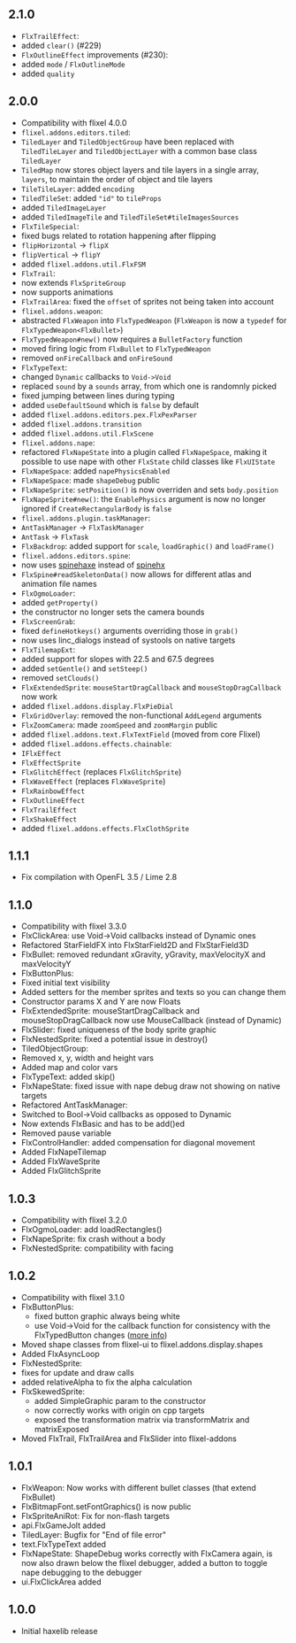 2.1.0
------------------------------
* `FlxTrailEffect`:
 * added `clear()` (#229) 
* `FlxOutlineEffect` improvements (#230):
 * added `mode` / `FlxOutlineMode`
 * added `quality`

2.0.0
------------------------------
* Compatibility with flixel 4.0.0
* `flixel.addons.editors.tiled`:
 * `TiledLayer` and `TiledObjectGroup` have been replaced with `TiledTileLayer` and `TiledObjectLayer` with a common base class `TiledLayer`
 * `TiledMap` now stores object layers and tile layers in a single array, `layers`, to maintain the order of object and tile layers
 * `TileTileLayer`: added `encoding`
 * `TiledTileSet`: added `"id"` to `tileProps`
 * added `TiledImageLayer`
 * added `TiledImageTile` and `TiledTileSet#tileImagesSources`
* `FlxTileSpecial`:
 * fixed bugs related to rotation happening after flipping
 * `flipHorizontal` -> `flipX`
 * `flipVertical` -> `flipY`
* added `flixel.addons.util.FlxFSM`
* `FlxTrail`:
 * now extends `FlxSpriteGroup`
 * now supports animations
* `FlxTrailArea`: fixed the `offset` of sprites not being taken into account
* `flixel.addons.weapon`:
 * abstracted `FlxWeapon` into `FlxTypedWeapon` (`FlxWeapon` is now a `typedef` for `FlxTypedWeapon<FlxBullet>`)
 * `FlxTypedWeapon#new()` now requires a `BulletFactory` function
 * moved firing logic from `FlxBullet` to `FlxTypedWeapon`
 * removed `onFireCallback` and `onFireSound`
* `FlxTypeText`:
 * changed `Dynamic` callbacks to `Void->Void`
 * replaced `sound` by a `sounds` array, from which one is randomnly picked
 * fixed jumping between lines during typing
 * added `useDefaultSound` which is `false` by default
* added `flixel.addons.editors.pex.FlxPexParser`
* added `flixel.addons.transition`
* added `flixel.addons.util.FlxScene`
* `flixel.addons.nape`:
 * refactored `FlxNapeState` into a plugin called `FlxNapeSpace`, making it possible to use nape with other `FlxState` child classes like `FlxUIState`
 * `FlxNapeSpace`: added `napePhysicsEnabled`
 * `FlxNapeSpace`: made `shapeDebug` public
 * `FlxNapeSprite`: `setPosition()` is now overriden and sets `body.position`
 * `FlxNapeSprite#new()`: the `EnablePhysics` argument is now no longer ignored if `CreateRectangularBody` is `false`
* `flixel.addons.plugin.taskManager`: 
 * `AntTaskManager` -> `FlxTaskManager`
 * `AntTask` -> `FlxTask`
* `FlxBackdrop`: added support for  `scale`, `loadGraphic()` and `loadFrame()`
* `flixel.addons.editors.spine`:
 * now uses [spinehaxe](https://github.com/bendmorris/spinehaxe) instead of [spinehx](https://github.com/nitrobin/spinehx)
 * `FlxSpine#readSkeletonData()` now allows for different atlas and animation file names
* `FlxOgmoLoader`:
 * added `getProperty()`
 * the constructor no longer sets the camera bounds
* `FlxScreenGrab`:
 * fixed `defineHotkeys()` arguments overriding those in `grab()`
 * now uses linc_dialogs instead of systools on native targets
* `FlxTilemapExt`:
 * added support for slopes with 22.5 and 67.5 degrees
 * added `setGentle()` and `setSteep()`
 * removed `setClouds()`
* `FlxExtendedSprite`: `mouseStartDragCallback` and `mouseStopDragCallback` now work 
* added `flixel.addons.display.FlxPieDial`
* `FlxGridOverlay`: removed the non-functional `AddLegend` arguments
* `FlxZoomCamera`: made `zoomSpeed` and `zoomMargin` public
* added `flixel.addons.text.FlxTextField` (moved from core Flixel)
* added `flixel.addons.effects.chainable`:
 * `IFlxEffect`
 * `FlxEffectSprite`
 * `FlxGlitchEffect` (replaces `FlxGlitchSprite`)
 * `FlxWaveEffect` (replaces `FlxWaveSprite`)
 * `FlxRainbowEffect`
 * `FlxOutlineEffect`
 * `FlxTrailEffect`
 * `FlxShakeEffect`
* added `flixel.addons.effects.FlxClothSprite`

1.1.1
------------------------------
* Fix compilation with OpenFL 3.5 / Lime 2.8

1.1.0
------------------------------
* Compatibility with flixel 3.3.0
* FlxClickArea: use Void->Void callbacks instead of Dynamic ones
* Refactored StarFieldFX into FlxStarField2D and FlxStarField3D
* FlxBullet: removed redundant xGravity, yGravity, maxVelocityX and maxVelocityY
* FlxButtonPlus:
 * Fixed initial text visibility
 * Added setters for the member sprites and texts so you can change them
 * Constructor params X and Y are now Floats
* FlxExtendedSprite: mouseStartDragCallback and mouseStopDragCallback now use MouseCallback (instead of Dynamic)
* FlxSlider: fixed uniqueness of the body sprite graphic
* FlxNestedSprite: fixed a potential issue in destroy()
* TiledObjectGroup: 
 * Removed x, y, width and height vars
 * Added map and color vars
* FlxTypeText: added skip()
* FlxNapeState: fixed issue with nape debug draw not showing on native targets
* Refactored AntTaskManager:
 * Switched to Bool->Void callbacks as opposed to Dynamic
 * Now extends FlxBasic and has to be add()ed
 * Removed pause variable
* FlxControlHandler: added compensation for diagonal movement
* Added FlxNapeTilemap
* Added FlxWaveSprite
* Added FlxGlitchSprite

1.0.3
------------------------------
* Compatibility with flixel 3.2.0
* FlxOgmoLoader: add loadRectangles()
* FlxNapeSprite: fix crash without a body
* FlxNestedSprite: compatibility with facing

1.0.2
------------------------------
* Compatibility with flixel 3.1.0
* FlxButtonPlus:
  * fixed button graphic always being white
  * use Void->Void for the callback function for consistency with the FlxTypedButton changes ([more info](https://github.com/HaxeFlixel/flixel/issues/805?source=cc))
* Moved shape classes from flixel-ui to flixel.addons.display.shapes
* Added FlxAsyncLoop
* FlxNestedSprite: 
 * fixes for update and draw calls
 * added relativeAlpha to fix the alpha calculation
* FlxSkewedSprite:
  * added SimpleGraphic param to the constructor
  * now correctly works with origin on cpp targets
  * exposed the transformation matrix via transformMatrix and matrixExposed
* Moved FlxTrail, FlxTrailArea and FlxSlider into flixel-addons

1.0.1
------------------------------
* FlxWeapon: Now works with different bullet classes (that extend FlxBullet)
* FlxBitmapFont.setFontGraphics() is now public
* FlxSpriteAniRot: Fix for non-flash targets
* api.FlxGameJolt added
* TiledLayer: Bugfix for "End of file error"
* text.FlxTypeText added
* FlxNapeState: ShapeDebug works correctly with FlxCamera again, is now also drawn below the flixel debugger, added a button to toggle nape debugging to the debugger
* ui.FlxClickArea added

1.0.0
------------------------------
* Initial haxelib release

